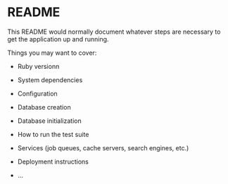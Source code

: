 # README

This README would normally document whatever steps are necessary to get the
application up and running.

Things you may want to cover:

* Ruby versionn

* System dependencies

* Configuration

* Database creation

* Database initialization

* How to run the test suite

* Services (job queues, cache servers, search engines, etc.)

* Deployment instructions

* ...
